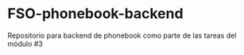 # FSO-phonebook-backend
Repositorio para backend de phonebook como parte de las tareas del módulo #3
